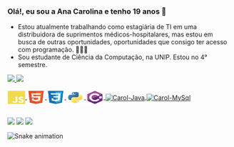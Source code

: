 ### Olá!, eu sou a Ana Carolina e tenho 19 anos 👋
- Estou atualmente trabalhando como estagiária de TI em uma distribuidora de suprimentos médicos-hospitalares, mas estou em busca de outras oportunidades, oportunidades que consigo ter acesso com programação. 👩🏾‍💻
- Sou estudante de Ciência da Computação, na UNIP. Estou no 4° semestre.
<div> 
  <a href="https://github.com/iamcarolzica">
  <img width="300em" src="https://github-readme-stats.vercel.app/api?username=iamcarolzica&show_icons=true&theme=dracula&include_all_commits=true&count_private=true"/>
  <img width="320em" src="https://github-readme-stats.vercel.app/api/top-langs/?username=iamcarolzica&layout=compact&langs_count=16&theme=dracula"/>
</div>
<div style="display: inline_block"><br>
  <img align="center" alt="Carol-Js" height="30" width="40" src="https://raw.githubusercontent.com/devicons/devicon/master/icons/javascript/javascript-plain.svg">
  <img align="center" alt="Carol-HTML" height="30" width="40" src="https://raw.githubusercontent.com/devicons/devicon/master/icons/html5/html5-original.svg">
  <img align="center" alt="Carol-CSS" height="30" width="40" src="https://raw.githubusercontent.com/devicons/devicon/master/icons/css3/css3-original.svg">
  <img align="center" alt="Carol-Python" height="30" width="40" src="https://raw.githubusercontent.com/devicons/devicon/master/icons/python/python-original.svg">
  <img align="center" alt="Carol-Csharp" height="30" width="40" src="https://raw.githubusercontent.com/devicons/devicon/master/icons/csharp/csharp-original.svg">
  <img align="center" alt="Carol-Java" height="45" width="40" src="https://cdn.jsdelivr.net/gh/devicons/devicon/icons/java/java-original-wordmark.svg">
  <img align="center" alt="Carol-MySql" height="50" width="40" src="https://cdn.jsdelivr.net/gh/devicons/devicon/icons/mysql/mysql-original-wordmark.svg">
</div>

##

<div>
  <a href="https://instagram.com/iamcarolzica" target="_blank"><img src="https://img.shields.io/badge/-Instagram-%23E4405F?style=for-the-badge&logo=instagram&logoColor=white" target="_blank"></a>
  <a href = "mailto:carolsantoscorrea492@gmail.com"><img src="https://img.shields.io/badge/-Gmail-%23333?style=for-the-badge&logo=gmail&logoColor=white" target="_blank"></a>
  <a href="https://www.linkedin.com/in/iamcarolzica" target="_blank"><img src="https://img.shields.io/badge/-LinkedIn-%230077B5?style=for-the-badge&logo=linkedin&logoColor=white" target="_blank"></a> 
  
</div>

![Snake animation](https://github.com/iamcarolzica/iamcarolzica/blob/output/github-contribution-grid-snake.svg)
